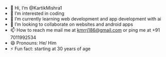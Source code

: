 - 👋 Hi, I’m @KartikMishra1
- 👀 I’m interested in coding
- 🌱 I’m currently learning web development and app development with ai 
- 💞️ I’m looking to collaborate on websites and android apps
- 📫 How to reach me mail me at kmrrj186@gmail.com or ping me at +91 7011992534
- 😄 Pronouns: He/ Him
- ⚡ Fun fact: starting at 30 years of age

<!---
KartikMishra1/KartikMishra1 is a ✨ special ✨ repository because its `README.md` (this file) appears on your GitHub profile.
You can click the Preview link to take a look at your changes.
--->
